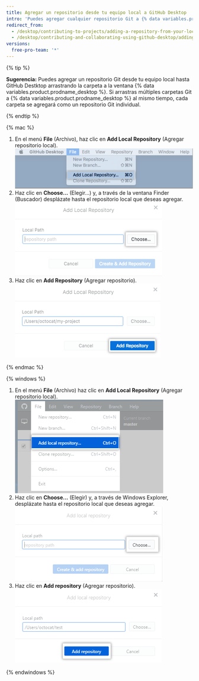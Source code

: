 ```yaml
---
title: Agregar un repositorio desde tu equipo local a GitHub Desktop
intro: 'Puedes agregar cualquier repositorio Git a {% data variables.product.prodname_desktop %}, incluso si no es un repositorio {% data variables.product.prodname_dotcom %}.'
redirect_from:
  - /desktop/contributing-to-projects/adding-a-repository-from-your-local-computer-to-github-desktop
  - /desktop/contributing-and-collaborating-using-github-desktop/adding-a-repository-from-your-local-computer-to-github-desktop
versions:
  free-pro-team: '*'
---
```


{% tip %}

**Sugerencia:** Puedes agregar un repositorio Git desde tu equipo local hasta GitHub Destktop arrastrando la carpeta a la ventana {% data variables.product.prodname_desktop %}. Si arrastras múltiples carpetas Git a {% data variables.product.prodname_desktop %} al mismo tiempo, cada carpeta se agregará como un repositorio Git individual.

{% endtip %}

{% mac %}

1. En el menú **File** (Archivo), haz clic en **Add Local Repository** (Agregar repositorio local). ![Agrega la opción de menú Local Repository (Repositorio local)](/assets/images/help/desktop/add-local-repository-mac.png)
2. Haz clic en **Choose...** (Elegir...) y, a través de la ventana Finder (Buscador) desplázate hasta el repositorio local que deseas agregar. ![El campo Local Path en la app Mac](/assets/images/help/desktop/add-repo-choose-button-mac.png)
4. Haz clic en **Add Repository** (Agregar repositorio). ![El botón Add repository (Agregar repositorio) en la app Mac](/assets/images/help/desktop/add-repository-button-mac.png)

{% endmac %}

{% windows %}

1. En el menú **File** (Archivo) haz clic en **Add Local Repository** (Agregar repositorio local). ![Agrega la opción de menú Local Repository (Repositorio local)](/assets/images/help/desktop/add-local-repository-windows.png)
2. Haz clic en **Choose...** (Elegir) y, a través de Windows Explorer, desplázate hasta el repositorio local que deseas agregar. ![El campo Local Path (Ruta local) en la app Windows](/assets/images/help/desktop/add-repo-choose-button-win.png)
4. Haz clic en **Add repository** (Agregar repositorio). ![El botón Add repository (Agregar repositorio) en la app Windows](/assets/images/help/desktop/add-repository-button-windows.png)

{% endwindows %}

